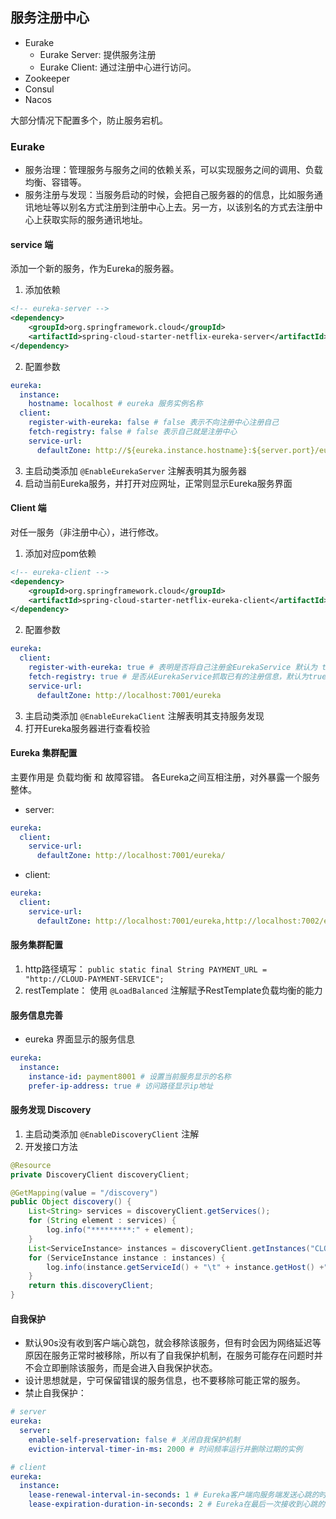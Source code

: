 ## 服务注册中心
- Eurake
    - Eurake Server: 提供服务注册
    - Eurake Client: 通过注册中心进行访问。
- Zookeeper
- Consul
- Nacos

大部分情况下配置多个，防止服务宕机。

### Eurake 

- 服务治理：管理服务与服务之间的依赖关系，可以实现服务之间的调用、负载均衡、容错等。
- 服务注册与发现：当服务启动的时候，会把自己服务器的的信息，比如服务通讯地址等以别名方式注册到注册中心上去。另一方，以该别名的方式去注册中心上获取实际的服务通讯地址。 

#### service 端

添加一个新的服务，作为Eureka的服务器。

1. 添加依赖
```xml
<!-- eureka-server -->
<dependency>
    <groupId>org.springframework.cloud</groupId>
    <artifactId>spring-cloud-starter-netflix-eureka-server</artifactId>
</dependency>
```
2. 配置参数
```yaml
eureka:
  instance:
    hostname: localhost # eureka 服务实例名称
  client:
    register-with-eureka: false # false 表示不向注册中心注册自己
    fetch-registry: false # false 表示自己就是注册中心
    service-url:
      defaultZone: http://${eureka.instance.hostname}:${server.port}/eureka/
```
3. 主启动类添加 `@EnableEurekaServer` 注解表明其为服务器
4. 启动当前Eureka服务，并打开对应网址，正常则显示Eureka服务界面

#### Client 端

对任一服务（非注册中心），进行修改。

1. 添加对应pom依赖
```xml
<!-- eureka-client -->
<dependency>
    <groupId>org.springframework.cloud</groupId>
    <artifactId>spring-cloud-starter-netflix-eureka-client</artifactId>
</dependency>
```
2. 配置参数
```yaml
eureka:
  client:
    register-with-eureka: true # 表明是否将自己注册金EurekaService 默认为 true
    fetch-registry: true # 是否从EurekaService抓取已有的注册信息，默认为true。单节点无所谓，集群必须设置为true才能配合ribbon使用负载均衡
    service-url:
      defaultZone: http://localhost:7001/eureka
```
3. 主启动类添加 `@EnableEurekaClient` 注解表明其支持服务发现
4. 打开Eureka服务器进行查看校验

#### Eureka 集群配置
主要作用是 负载均衡 和 故障容错。 
各Eureka之间互相注册，对外暴露一个服务整体。

- server:
```yaml
eureka:
  client:
    service-url:
      defaultZone: http://localhost:7001/eureka/
```
- client:
```yaml
eureka:
  client:
    service-url:
      defaultZone: http://localhost:7001/eureka,http://localhost:7002/eureka
```

#### 服务集群配置

1. http路径填写： `public static final String PAYMENT_URL = "http://CLOUD-PAYMENT-SERVICE";`
2. restTemplate： 使用 `@LoadBalanced` 注解赋予RestTemplate负载均衡的能力

#### 服务信息完善

- eureka 界面显示的服务信息
```yaml
eureka:
  instance:
    instance-id: payment8001 # 设置当前服务显示的名称
    prefer-ip-address: true # 访问路径显示ip地址
```

#### 服务发现 Discovery

1. 主启动类添加 `@EnableDiscoveryClient` 注解
2. 开发接口方法
```java
@Resource
private DiscoveryClient discoveryClient;

@GetMapping(value = "/discovery")
public Object discovery() {
    List<String> services = discoveryClient.getServices();
    for (String element : services) {
        log.info("*********:" + element);
    }
    List<ServiceInstance> instances = discoveryClient.getInstances("CLOUD-PAYMENT-SERVICE");
    for (ServiceInstance instance : instances) {
        log.info(instance.getServiceId() + "\t" + instance.getHost() +"\t" + instance.getPort() +"\t" + instance.getUri());
    }
    return this.discoveryClient;
}
```

#### 自我保护

- 默认90s没有收到客户端心跳包，就会移除该服务，但有时会因为网络延迟等原因在服务正常时被移除，所以有了自我保护机制，在服务可能存在问题时并不会立即删除该服务，而是会进入自我保护状态。
- 设计思想就是，宁可保留错误的服务信息，也不要移除可能正常的服务。
- 禁止自我保护：
```yaml
# server
eureka:
  server:
    enable-self-preservation: false # 关闭自我保护机制
    eviction-interval-timer-in-ms: 2000 # 时间频率运行并删除过期的实例

# client
eureka:
  instance:
    lease-renewal-interval-in-seconds: 1 # Eureka客户端向服务端发送心跳的时间间隔 默认为30s
    lease-expiration-duration-in-seconds: 2 # Eureka在最后一次接收到心跳的额等待时间 默认为90s
```